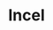 ---
title: Incel
crosslinks:
- Incelwatch
- ForeverAlone
- IAmA
- IncelsWomen
- Incels
- TwoXChromasomes
- pics
- ftm
- OkCupid
- TopMindsOfReddit
- strapon
- IncelsGoneWild
- TheRedPill
- depression
- DeadBedrooms
- AskReddit
---